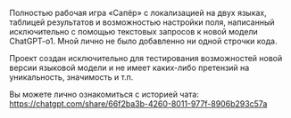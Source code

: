 Полностью рабочая игра «Сапёр» с локализацией на двух языках, таблицей результатов и возможностью настройки поля, написанный исключительно с помощью текстовых запросов к новой модели ChatGPT-o1. Мной лично не было добавленно ни одной строчки кода.

Проект создан исключительно для тестирования возможностей новой версии языковой модели и не имеет каких-либо претензий на уникальность, значимость и т.п.

Вы можете лично ознакомиться с историей чата: https://chatgpt.com/share/66f2ba3b-4260-8011-977f-8906b293c57a
